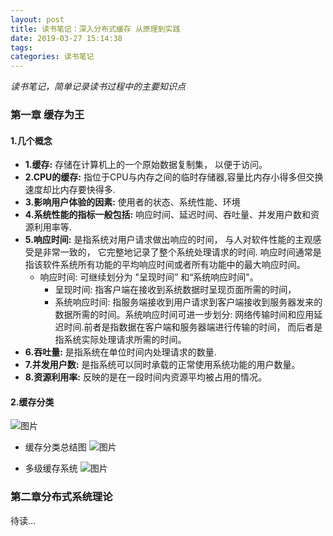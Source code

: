 ```yaml
---
layout: post
title: 读书笔记：深入分布式缓存 从原理到实践
date: 2019-03-27 15:14:38
tags:
categories: 读书笔记
---
```


   *读书笔记，简单记录读书过程中的主要知识点*
   
### 第一章 缓存为王
####  1.几个概念
     
   - **1.缓存:** 存储在计算机上的一个原始数据复制集， 以便于访问。
   - **2.CPU的缓存:** 指位于CPU与内存之间的临时存储器,容量比内存小得多但交换速度却比内存要快得多.
   - **3.影响用户体验的因素:** 使用者的状态、系统性能、环境
   - **4.系统性能的指标一般包括:** 响应时间、延迟时间、吞吐量、并发用户数和资源利用率等.
   - **5.响应时间:** 是指系统对用户请求做出响应的时间， 与人对软件性能的主观感受是非常一致的， 它完整地记录了整个系统处理请求的时间. 响应时间通常是指该软件系统所有功能的平均响应时间或者所有功能中的最大响应时间。
        - 响应时间: 可继续划分为 "呈现时间” 和“系统响应时间"。
            - 呈现时间: 指客户端在接收到系统数据时呈现页面所需的时间，
            - 系统响应时间: 指服务端接收到用户请求到客户端接收到服务器发来的数据所需的时间。系统响应时间可进一步划分: 网络传输时间和应用延迟时间.前者是指数据在客户端和服务器端进行传输的时间， 而后者是指系统实际处理请求所需的时间。
   - **6.吞吐量:** 是指系统在单位时间内处理请求的数量.
   - **7.并发用户数:** 是指系统可以同时承载的正常使用系统功能的用户数量。
   - **8.资源利用率:** 反映的是在一段时间内资源平均被占用的情况。

#### 2.缓存分类
<!--more-->
 ![图片](./0.png)
 
 - 缓存分类总结图
 ![图片](./1.png)
 
 - 多级缓存系统
 ![图片](./2.png)
 
### 第二章分布式系统理论

待读...

